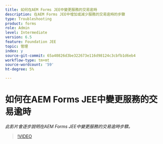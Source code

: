 ```yaml
---
title: 如何在AEM Forms JEE中變更服務的交易逾時
description: 在AEM Forms JEE中增加或減少服務的交易逾時的步驟
type: Troubleshooting
product: forms
role: Admin
level: Intermediate
version: 6.5
feature: Foundation JEE
topic: 管理
index: y
source-git-commit: 65a40826d3be322673e116d98124c3cbfb1d6eb4
workflow-type: tm+mt
source-wordcount: '59'
ht-degree: 5%

---
```



# 如何在AEM Forms JEE中變更服務的交易逾時

*此影片會逐步說明在AEM Forms JEE中變更服務的交易逾時步驟。*

>[!VIDEO](https://video.tv.adobe.com/v/335495?quality=9&learn=on)
